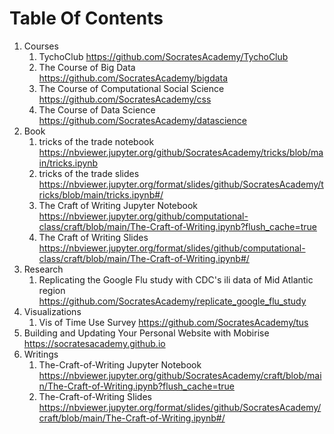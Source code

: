 # Table Of Contents

1. Courses
    1. TychoClub https://github.com/SocratesAcademy/TychoClub
    2. The Course of Big Data https://github.com/SocratesAcademy/bigdata
    3. The Course of Computational Social Science https://github.com/SocratesAcademy/css
    4. The Course of Data Science https://github.com/SocratesAcademy/datascience
2. Book 
    1. tricks of the trade notebook https://nbviewer.jupyter.org/github/SocratesAcademy/tricks/blob/main/tricks.ipynb
    2. tricks of the trade slides https://nbviewer.jupyter.org/format/slides/github/SocratesAcademy/tricks/blob/main/tricks.ipynb#/
    3. The Craft of Writing Jupyter Notebook https://nbviewer.jupyter.org/github/computational-class/craft/blob/main/The-Craft-of-Writing.ipynb?flush_cache=true
    4. The Craft of Writing Slides https://nbviewer.jupyter.org/format/slides/github/computational-class/craft/blob/main/The-Craft-of-Writing.ipynb#/
4. Research 
    1. Replicating the Google Flu study with CDC's ili data of Mid Atlantic region https://github.com/SocratesAcademy/replicate_google_flu_study
5. Visualizations
    1. Vis of Time Use Survey https://github.com/SocratesAcademy/tus
6. Building and Updating Your Personal Website with Mobirise https://socratesacademy.github.io
7. Writings
    1. The-Craft-of-Writing Jupyter Notebook https://nbviewer.jupyter.org/github/SocratesAcademy/craft/blob/main/The-Craft-of-Writing.ipynb?flush_cache=true
    2. The-Craft-of-Writing Slides https://nbviewer.jupyter.org/format/slides/github/SocratesAcademy/craft/blob/main/The-Craft-of-Writing.ipynb#/
